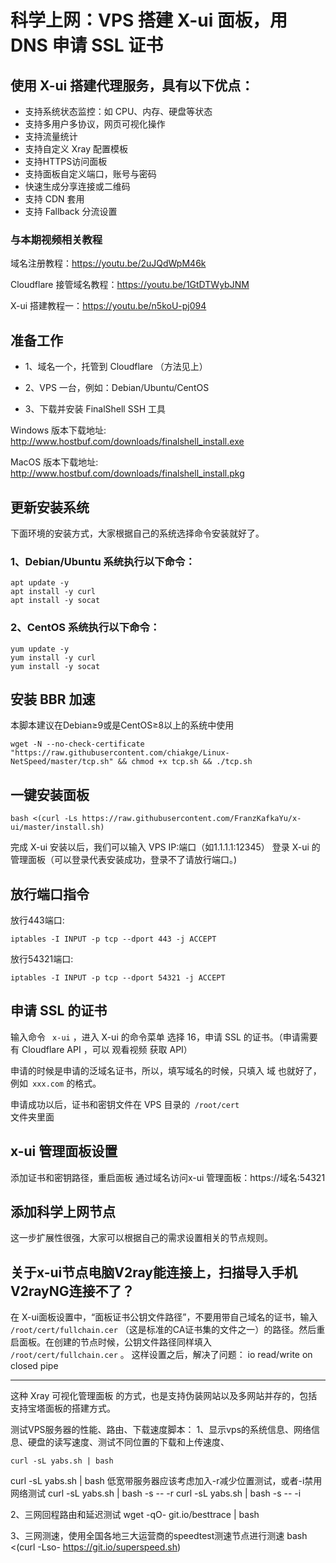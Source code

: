 # 科学上网：VPS 搭建 X-ui 面板，用 DNS 申请 SSL 证书

## 使用 X-ui 搭建代理服务，具有以下优点：

- 支持系统状态监控：如 CPU、内存、硬盘等状态
- 支持多用户多协议，网页可视化操作
- 支持流量统计
- 支持自定义 Xray 配置模板
- 支持HTTPS访问面板
- 支持面板自定义端口，账号与密码
- 快速生成分享连接或二维码
- 支持 CDN 套用
- 支持 Fallback 分流设置

### 与本期视频相关教程


域名注册教程：https://youtu.be/2uJQdWpM46k

Cloudflare 接管域名教程：https://youtu.be/1GtDTWybJNM

X-ui 搭建教程一：https://youtu.be/n5koU-pj094

## 准备工作

- 1、域名一个，托管到 Cloudflare （方法见上）

- 2、VPS 一台，例如：Debian/Ubuntu/CentOS

- 3、下载并安装 FinalShell SSH 工具

Windows 版本下载地址:
http://www.hostbuf.com/downloads/finalshell_install.exe

MacOS 版本下载地址:
http://www.hostbuf.com/downloads/finalshell_install.pkg

 

## 更新安装系统
下面环境的安装方式，大家根据自己的系统选择命令安装就好了。
### 1、Debian/Ubuntu 系统执行以下命令：
    apt update -y         
    apt install -y curl    
    apt install -y socat    
    
### 2、CentOS 系统执行以下命令：   

    yum update -y         
    yum install -y curl   
    yum install -y socat   

 ## 安装 BBR 加速
 本脚本建议在Debian≥9或是CentOS≥8以上的系统中使用
 
    wget -N --no-check-certificate "https://raw.githubusercontent.com/chiakge/Linux-NetSpeed/master/tcp.sh" && chmod +x tcp.sh && ./tcp.sh
 
 ## 一键安装面板
    bash <(curl -Ls https://raw.githubusercontent.com/FranzKafkaYu/x-ui/master/install.sh)
 
 完成 X-ui 安装以后，我们可以输入 VPS IP:端口（如1.1.1.1:12345） 登录 X-ui 的管理面板（可以登录代表安装成功，登录不了请放行端口。)

##  放行端口指令
放行443端口:

    iptables -I INPUT -p tcp --dport 443 -j ACCEPT
  
放行54321端口:

    iptables -I INPUT -p tcp --dport 54321 -j ACCEPT
  
  
## 申请 SSL 的证书

输入命令 <code> x-ui</code>  ，进入 X-ui 的命令菜单
选择 16，申请 SSL 的证书。（申请需要有 Cloudflare API ，可以 观看视频 获取 API）

申请的时候是申请的泛域名证书，所以，填写域名的时候，只填入 域 也就好了，例如<code>  xxx.com</code>  的格式。

申请成功以后，证书和密钥文件在 VPS 目录的<code> /root/cert </code>文件夹里面

##  x-ui 管理面板设置
添加证书和密钥路径，重启面板
通过域名访问x-ui 管理面板：https://域名:54321
 
 ## 添加科学上网节点
 这一步扩展性很强，大家可以根据自己的需求设置相关的节点规则。

## 关于x-ui节点电脑V2ray能连接上，扫描导入手机V2rayNG连接不了？
在 X-ui面板设置中，“面板证书公钥文件路径”，不要用带自己域名的证书，输入<code> /root/cert/fullchain.cer</code> （这是标准的CA证书集的文件之一）的路径。然后重启面板。在创建的节点时候，公钥文件路径同样填入 <code> /root/cert/fullchain.cer</code> 。
这样设置之后，解决了问题： io read/write on closed pipe

 ----------------
这种 Xray 可视化管理面板 的方式，也是支持伪装网站以及多网站并存的，包括支持宝塔面板的搭建方式。


测试VPS服务器的性能、路由、下载速度脚本：
1、显示vps的系统信息、网络信息、硬盘的读写速度、测试不同位置的下载和上传速度、

    curl -sL yabs.sh | bash   
   
curl -sL yabs.sh | bash
   低宽带服务器应该考虑加入-r减少位置测试，或者-i禁用网络测试 
   curl -sL yabs.sh | bash -s -- -r
   curl -sL yabs.sh | bash -s -- -i

2、三网回程路由和延迟测试
   wget -qO- git.io/besttrace | bash

3、三网测速，使用全国各地三大运营商的speedtest测速节点进行测速
   bash <(curl -Lso- https://git.io/superspeed.sh)
